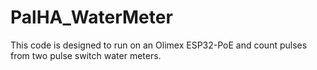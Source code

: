 # PalHA_WaterMeter
This code is designed to run on an Olimex ESP32-PoE and count pulses from two pulse switch water meters. 
